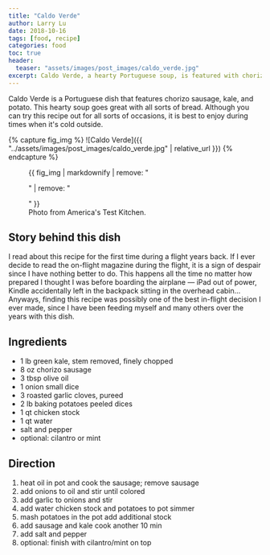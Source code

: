 ```yaml
---
title: "Caldo Verde"
author: Larry Lu
date: 2018-10-16
tags: [food, recipe]
categories: food
toc: true
header:
  teaser: "assets/images/post_images/caldo_verde.jpg"
excerpt: Caldo Verde, a hearty Portuguese soup, is featured with chorizo sausage, potato, and kale. A good combination of healthy ingredients, flavor, and appearance. 
---
```


Caldo Verde is a Portuguese dish that features chorizo sausage, kale, and potato. This hearty soup goes great with all sorts of bread. Although you can try this recipe out for all sorts of occasions, it is best to enjoy during times when it's cold outside. 

{% capture fig_img %}
![Caldo Verde]({{ "../assets/images/post_images/caldo_verde.jpg" | relative_url }})
{% endcapture %}

<figure>
  {{ fig_img | markdownify | remove: "<p>" | remove: "</p>" }}
  <figcaption style="center">Photo from America's Test Kitchen.</figcaption>
</figure>

## Story behind this dish

I read about this recipe for the first time during a flight years back. If I ever decide to read the on-flight magazine during the flight, it is a sign of despair since I have nothing better to do. This happens all the time no matter how prepared I thought I was before boarding the airplane &mdash; iPad out of power, Kindle accidentally left in the backpack sitting in the overhead cabin… Anyways, finding this recipe was possibly one of the best in-flight decision I ever made, since I have been feeding myself and many others over the years with this dish. 

## Ingredients

* 1 lb green kale, stem removed, finely chopped
* 8 oz chorizo sausage
* 3 tbsp olive oil
* 1 onion small dice
* 3 roasted garlic cloves, pureed
* 2 lb baking potatoes peeled dices
* 1 qt chicken stock
* 1 qt water
* salt and pepper
* optional: cilantro or mint

## Direction

1. heat oil in pot and cook the sausage; remove sausage
2. add onions to oil and stir until colored
3. add garlic to onions and stir
4. add water chicken stock and potatoes to pot simmer
5. mash potatoes in the pot add additional stock
6. add sausage and kale cook another 10 min
7. add salt and pepper
8. optional: finish with cilantro/mint on top
